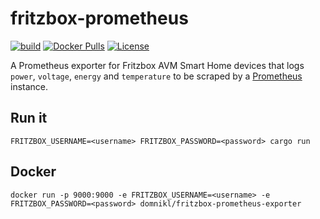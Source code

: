 # fritzbox-prometheus

[![build](https://github.com/domnikl/fritzbox-prometheus/workflows/build%20main/badge.svg)](https://github.com/domnikl/fritzbox-prometheus/actions)
[![Docker Pulls](https://img.shields.io/docker/pulls/domnikl/fritzbox-prometheus-exporter)](https://hub.docker.com/repository/docker/domnikl/fritzbox-prometheus-exporter)
[![License](https://img.shields.io/badge/License-Apache%202.0-blue.svg)](LICENSE)

A Prometheus exporter for Fritzbox AVM Smart Home devices that logs `power`, `voltage`, `energy` and `temperature` to be scraped by a [Prometheus](https://prometheus.io/) instance.

## Run it

```shell
FRITZBOX_USERNAME=<username> FRITZBOX_PASSWORD=<password> cargo run
```

## Docker

```shell
docker run -p 9000:9000 -e FRITZBOX_USERNAME=<username> -e FRITZBOX_PASSWORD=<password> domnikl/fritzbox-prometheus-exporter
```
